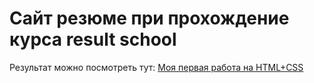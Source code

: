 #  Сайт резюме при прохождение курса result school

Результат можно посмотреть тут:
[Моя первая работа на HTML+CSS](https://the-barer.github.io/html-css/)
